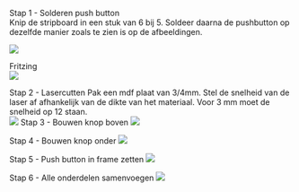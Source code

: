Stap 1 - Solderen push button  
Knip de stripboard in een stuk van 6 bij 5. Soldeer daarna de pushbutton op dezelfde manier zoals te zien is op de afbeeldingen. 

<a href="#"><img src="http://u.cubeupload.com/NVUnen/20160117153628.jpg"></a>

Fritzing  
<a href="#"><img src="http://u.cubeupload.com/NVUnen/fritzing.png"></a>

Stap 2 - Lasercutten
Pak een mdf plaat van 3/4mm. Stel de snelheid van de laser af afhankelijk van de dikte van het materiaal. Voor 3 mm moet de snelheid op 12 staan.  
<a href="#"><img src="http://u.cubeupload.com/NVUnen/PinOmgezet.jpg"></a>
Stap 3 - Bouwen knop boven
<a href="#"><img src="http://u.cubeupload.com/NVUnen/fritzing.png"></a>

Stap 4 - Bouwen knop onder
<a href="#"><img src="http://u.cubeupload.com/NVUnen/fritzing.png"></a>

Stap 5 - Push button in frame zetten
<a href="#"><img src="http://u.cubeupload.com/NVUnen/fritzing.png"></a>

Stap 6 - Alle onderdelen samenvoegen
<a href="#"><img src="http://u.cubeupload.com/NVUnen/fritzing.png"></a>
